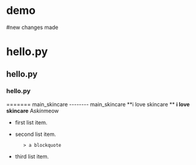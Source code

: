 # demo
#new changes made
 # hello.py
  ## hello.py
  ### hello.py
 ======= main_skincare
 --------  main_skincare
  **i love skincare **
  __i love skincare__
A*skin*meow

* first list item.
* second list item.
     
         > a blockquote 

* third list item.

